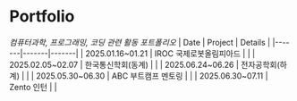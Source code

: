 # Portfolio
*컴퓨터과학, 프로그래밍, 코딩 관련 활동 포트폴리오*
| Date | Project | Details |
|-------|-------|-------|
| 2025.01.16~01.21 | IROC 국제로봇올림피아드 | |
| 2025.02.05~02.07 | 한국통신학회(동계) | |
| 2025.06.24~06.26 | 전자공학회(하계) | |
| 2025.05.30~06.30 | ABC 부트캠프 멘토링 | |
| 2025.06.30~07.11 | Zento 인턴 | |

